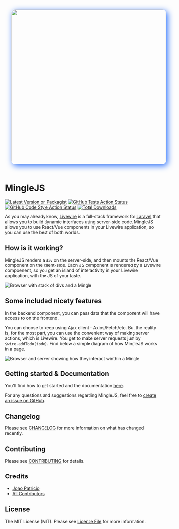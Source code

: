 <p align="center">
<img src="./art/logo-cover.png" style="width: 500px; border-radius: 12px; margin: 20px; box-shadow: 5px 5px 20px rgb(45 114 253);" >
</p>

# MingleJS

[![Latest Version on Packagist](https://img.shields.io/packagist/v/ijpatricio/mingle.svg?style=flat-square)](https://packagist.org/packages/ijpatricio/mingle)
[![GitHub Tests Action Status](https://img.shields.io/github/actions/workflow/status/ijpatricio/mingle/run-tests.yml?branch=main&label=tests&style=flat-square)](https://github.com/ijpatricio/mingle/actions?query=workflow%3Arun-tests+branch%3Amain)
[![GitHub Code Style Action Status](https://img.shields.io/github/actions/workflow/status/ijpatricio/mingle/fix-php-code-style-issues.yml?branch=main&label=code%20style&style=flat-square)](https://github.com/ijpatricio/mingle/actions?query=workflow%3A"Fix+PHP+code+style+issues"+branch%3Amain)
[![Total Downloads](https://img.shields.io/packagist/dt/ijpatricio/mingle.svg?style=flat-square)](https://packagist.org/packages/ijpatricio/mingle)

As you may already know, [Livewire](https://livewire.laravel.com/) is a full-stack framework for [Laravel](https://laravel.com/) that allows you to build dynamic interfaces using server-side code.
MingleJS allows you to use React/Vue components in your Livewire application, so you can use the best of both worlds.

## How is it working?

MingleJS renders a `div` on the server-side, and then mounts the React/Vue component on the client-side. Each JS component is rendered by a Livewire compoenent, so you get an island of interactivity in your Livewire application, with the JS of your taste.

![Browser with stack of divs and a Mingle](art/img_1.png)

## Some included nicety features

In the backend component, you can pass data that the component will have access to on the frontend.

You can choose to keep using Ajax client - Axios/Fetch/etc.
But the reality is, for the most part, you can use the convenient way of making server actions, which is Livewire. You get to make server requests just by `$wire.addTodo(todo)`. Find below a simple diagram of how MingleJS works in a page.

![Browser and server showing how they interact winthin a Mingle](art/img_2.png)

## Getting started & Documentation

You'll find how to get started and the documentation [here](https://minglejs.unitedbycode.com).

For any questions and suggestions regarding MingleJS, feel free to [create an issue on GitHub](https://github.com/ijpatricio/mingle/issues).

## Changelog

Please see [CHANGELOG](CHANGELOG.md) for more information on what has changed recently.

## Contributing

Please see [CONTRIBUTING](CONTRIBUTING.md) for details.

## Credits

- [Joao Patricio](https://github.com/ijpatricio)
- [All Contributors](../../contributors)

## License

The MIT License (MIT). Please see [License File](LICENSE.md) for more information.


